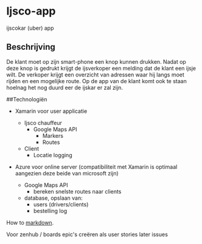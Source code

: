 
# Ijsco-app
ijscokar (uber) app

## Beschrijving
De klant moet op zijn smart-phone een knop kunnen drukken. Nadat op deze knop is gedrukt krijgt de ijsverkoper een melding dat de klant een ijsje wilt.
De verkoper krijgt een overzicht van adressen waar hij langs moet rijden en een mogelijke route.
Op de app van de klant komt ook te staan hoelnag het nog duurd eer de ijskar er zal zijn.

##Technologiën

* Xamarin voor user applicatie
  * Ijsco chauffeur
    * Google Maps API
      * Markers
      * Routes
  * Client
    * Locatie logging  

* Azure voor online server (compatibiliteit met Xamarin is optimaal aangezien deze beide van microsoft zijn)
  * Google Maps API
    * bereken snelste routes naar clients 
  * database, opslaan van:
    * users (drivers/clients)
    * bestelling log
  

How to [markdown](https://en.wikipedia.org/wiki/Markdown#Example).

Voor zenhub / boards
epic's creëren als user stories later issues 

